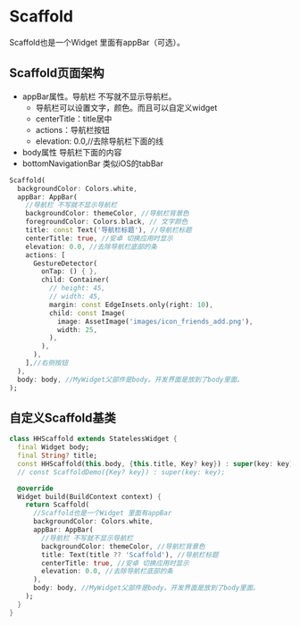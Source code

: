 # Scaffold

Scaffold也是一个Widget 里面有appBar（可选）。

## Scaffold页面架构 

- appBar属性。导航栏 不写就不显示导航栏。
  - 导航栏可以设置文字，颜色。而且可以自定义widget
  - centerTitle：title居中
  - actions：导航栏按钮
  - elevation: 0.0,//去除导航栏下面的线
- body属性 导航栏下面的内容
- bottomNavigationBar 类似iOS的tabBar

```dart
Scaffold(
  backgroundColor: Colors.white,
  appBar: AppBar(
    //导航栏 不写就不显示导航栏
    backgroundColor: themeColor, //导航栏背景色
    foregroundColor: Colors.black, // 文字颜色
    title: const Text('导航栏标题'), //导航栏标题
    centerTitle: true, //安卓 切换应用时显示
    elevation: 0.0, //去除导航栏底部的条
    actions: [ 
      GestureDetector(
        onTap: () { },
        child: Container(
          // height: 45,
          // width: 45,
          margin: const EdgeInsets.only(right: 10),
          child: const Image(
            image: AssetImage('images/icon_friends_add.png'),
            width: 25,
          ),
        ),
      ),
    ],//右侧按钮
  ),
  body: body, //MyWidget父部件是body。开发界面是放到了body里面。
);
```

## 自定义Scaffold基类

```dart
class HHScaffold extends StatelessWidget {
  final Widget body;
  final String? title;
  const HHScaffold(this.body, {this.title, Key? key}) : super(key: key);
  // const ScaffoldDemo({Key? key}) : super(key: key);

  @override
  Widget build(BuildContext context) {
    return Scaffold(
      //Scaffold也是一个Widget 里面有appBar
      backgroundColor: Colors.white,
      appBar: AppBar(
        //导航栏 不写就不显示导航栏
        backgroundColor: themeColor, //导航栏背景色
        title: Text(title ?? 'Scaffold'), //导航栏标题
        centerTitle: true, //安卓 切换应用时显示
        elevation: 0.0, //去除导航栏底部的条
      ),
      body: body, //MyWidget父部件是body。开发界面是放到了body里面。
    );
  }
}
```

